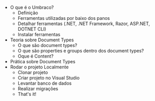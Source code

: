 - O que é o Umbraco?
	- Definição
	- Ferramentas utilizadas por baixo dos panos
	- Detalhar ferramentas (.NET, .NET Framework, Razor, ASP.NET, DOTNET CLI)
	- Instalar ferramentas
- Teoria sobre Document Types
	- O que são document types?
	- O que são properties e groups dentro dos document types?
	- Oque é Content?
- Prática sobre Document Types
- Rodar o projeto Localmente
	- Clonar projeto
	- Criar projeto no Visual Studio
	- Levantar banco de dados
	- Realizar migrações
	- That's it!